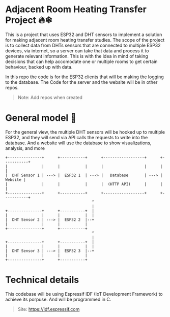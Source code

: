 
# Adjacent Room Heating Transfer Project 🔥❄

This is a project that uses ESP32 and DHT sensors to implement a solution for making adjacent room heating transfer studies. The scope of the project is to collect data from DHTs sensors that are connected to multiple ESP32 devices, via internet, so a server can take that data and process it to generate relevant information. This is with the idea in mind of taking decisions that can help accomodate one or multiple rooms to get certain behaviour, backed up with data.

In this repo the code is for the ESP32 clients that will be making the logging to the database. The Code for the server and the website will be in other repos.

> Note: Add repos when created

# General model 📡

For the general view, the multiple DHT sensors will be hooked up to multiple ESP32, and they will send via API calls the requests to write into the database. And a website will use the database to show visualizations, analysis, and more

```
+---------------+      +-----------+      +------------------+      +-----------+
|               |      |           |      |                  |      |           |
|  DHT Sensor 1 | ---> |  ESP32 1  | ---> |   Database       | ---> |   Website |
|               |      |           |      |  (HTTP API)      |      |           |
+---------------+      +-----------+      +------------------+      +-----------+
                                      ^
                                      |
+---------------+      +-----------+  |
|               |      |           |  |
|  DHT Sensor 2 | ---> |  ESP32 2  |--+
|               |      |           |
+---------------+      +-----------+
                                      ^
                                      |
+---------------+      +-----------+  |
|               |      |           |  |
|  DHT Sensor 3 | ---> |  ESP32 3  |--+
|               |      |           |
+---------------+      +-----------+
```

# Technical details
This codebase will be using Espressif IDF (IoT Development Framework) to achieve its porpuse. And will be programmed in C. 
> Site: https://idf.espressif.com

